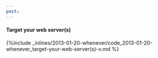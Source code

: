 ```yaml
---
post: 
---
```


#### Target your web server(s)



{%include _inlines/2013-01-20-whenever/code_2013-01-20-whenever_target-your-web-server(s)-v.md %}



